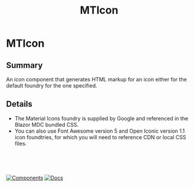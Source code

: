﻿---
uid: C.MTIcon
title: MTIcon
---
# MTIcon

## Summary

An icon component that generates HTML markup for an icon either for the default foundry for the one specified.

## Details

- The Material Icons foundry is supplied by Google and referenced in the Blazor MDC bundled CSS.
- You can also use Font Awesome version 5 and Open Iconic version 1.1 icon foundtries, for which you will need to reference CDN or local CSS files.

&nbsp;

&nbsp;

[![Components](https://img.shields.io/static/v1?label=Components&message=Plus&color=red)](xref:A.PlusComponents)
[![Docs](https://img.shields.io/static/v1?label=API%20Documentation&message=MTIcon&color=brightgreen)](xref:BlazorMdc.MTIcon)